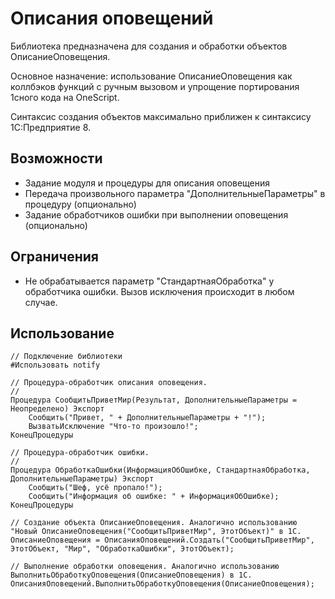 # Описания оповещений

Библиотека предназначена для создания и обработки объектов ОписаниеОповещения.

Основное назначение: использование ОписаниеОповещения как коллбэков функций с ручным вызовом и упрощение портирования 1сного кода на OneScript.

Синтаксис создания объектов максимально приближен к синтаксису 1С:Предприятие 8.

## Возможности

* Задание модуля и процедуры для описания оповещения
* Передача произвольного параметра "ДополнительныеПараметры" в процедуру (опционально)
* Задание обработчиков ошибки при выполнении оповещения (опционально)

## Ограничения

* Не обрабатывается параметр "СтандартнаяОбработка" у обработчика ошибки. Вызов исключения происходит в любом случае.

## Использование

```bsl
// Подключение библиотеки
#Использовать notify

// Процедура-обработчик описания оповещения.
//
Процедура СообщитьПриветМир(Результат, ДополнительныеПараметры = Неопределено) Экспорт
    Сообщить("Привет, " + ДополнительныеПараметры + "!");
    ВызватьИсключение "Что-то произошло!";
КонецПроцедуры

// Процедура-обработчик ошибки.
//
Процедура ОбработкаОшибки(ИнформацияОбОшибке, СтандартнаяОбработка, ДополнительныеПараметры) Экспорт
    Сообщить("Шеф, усё пропало!");
    Сообщить("Информация об ошибке: " + ИнформацияОбОшибке);
КонецПроцедуры

// Создание объекта ОписаниеОповещения. Аналогично использованию "Новый ОписаниеОповещения("СообщитьПриветМир", ЭтотОбъект)" в 1С.
ОписаниеОповещения = ОписанияОповещений.Создать("СообщитьПриветМир", ЭтотОбъект, "Мир", "ОбработкаОшибки", ЭтотОбъект);

// Выполнение обработки оповещения. Аналогично использованию ВыполнитьОбработкуОповещения(ОписаниеОповещения) в 1С.
ОписанияОповещений.ВыполнитьОбработкуОповещения(ОписаниеОповещения);
```

